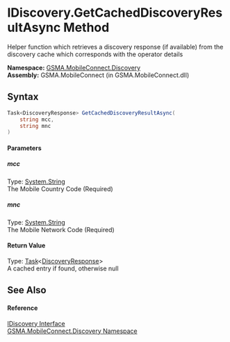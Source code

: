 IDiscovery.GetCachedDiscoveryResultAsync Method
===============================================
Helper function which retrieves a discovery response (if available) from the discovery cache which corresponds with the operator details

**Namespace:** [GSMA.MobileConnect.Discovery][1]  
**Assembly:** GSMA.MobileConnect (in GSMA.MobileConnect.dll)

Syntax
------

```csharp
Task<DiscoveryResponse> GetCachedDiscoveryResultAsync(
	string mcc,
	string mnc
)
```

#### Parameters

##### *mcc*
Type: [System.String][2]  
The Mobile Country Code (Required)

##### *mnc*
Type: [System.String][2]  
The Mobile Network Code (Required)

#### Return Value
Type: [Task][3]&lt;[DiscoveryResponse][4]>  
A cached entry if found, otherwise null

See Also
--------

#### Reference
[IDiscovery Interface][5]  
[GSMA.MobileConnect.Discovery Namespace][1]  

[1]: ../README.md
[2]: http://msdn.microsoft.com/en-us/library/s1wwdcbf
[3]: http://msdn.microsoft.com/en-us/library/dd321424
[4]: ../DiscoveryResponse/README.md
[5]: README.md
[6]: ../../_icons/Help.png